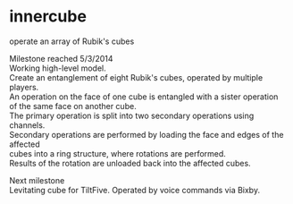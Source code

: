 innercube
=========

operate an array of Rubik's cubes

Milestone reached 5/3/2014<br>
 Working high-level model.<br>
 Create an entanglement of eight Rubik's cubes, operated by multiple players.<br>
 An operation on the face of one cube is entangled with a sister operation<br>
 of the same face on another cube.<br>
 The primary operation is split into two secondary operations using channels.<br>
 Secondary operations are performed by loading the face and edges of the affected<br>
 cubes into a ring structure, where rotations are performed.<br>
 Results of the rotation are unloaded back into the affected cubes.<br>
 
Next milestone<br>
  Levitating cube for TiltFive.  Operated by voice commands via Bixby.
